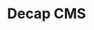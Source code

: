 ---
codehost: https://github.com/https://github.com/decaporg/decap-cms
logohandle: decapcms
sort: decapcms
title: Decap CMS
website: https://decapcms.org/
---
